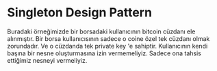 ﻿# Singleton Design Pattern

Buradaki örneğimizde bir borsadaki kullanıcının bitcoin cüzdanı ele alınmıştır. Bir borsa kullanıcısının sadece o coine özel tek
cüzdanı olmak zorundadır. Ve o cüzdanda tek private key 'e sahiptir. Kullanıcının kendi başına bir nesne oluşturmasına izin vermemeliyiz.
Sadece ona tahsis ettiğimiz nesneyi vermeliyiz. 